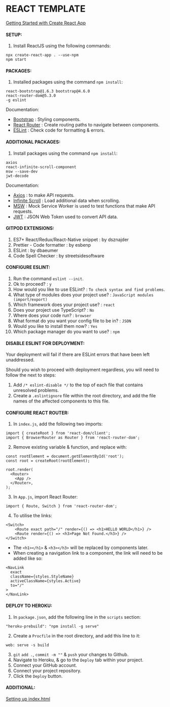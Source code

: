 # REACT TEMPLATE
[Getting Started with Create React App](src/assets/documents/react-app.md)

#### SETUP:
1. Install ReactJS using the following commands:
```
npx create-react-app . --use-npm
npm start
```

#### PACKAGES:
1. Installed packages using the command `npm install`:
```
react-bootstrap@1.6.3 bootstrap@4.6.0
react-router-dom@5.3.0
-g eslint
```

Documentation:
- [Bootstrap](https://react-bootstrap.github.io/getting-started/introduction) : Styling components.
- [React Router](https://v5.reactrouter.com/web/guides/quick-start) : Create routing paths to navigate between components.
- [ESLint](https://eslint.org/) : Check code for formatting & errors.

#### ADDITIONAL PACKAGES:
1. Install packages using the command `npm install`:
```
axios
react-infinite-scroll-component
msw --save-dev
jwt-decode
```

Documentation:
- [Axios](https://www.npmjs.com/package/axios) : to make API requests.
- [Infinite Scroll](https://www.npmjs.com/package/react-infinite-scroll-component) : Load additional data when scrolling.
- [MSW](https://mswjs.io/docs/getting-started/install) : Mock Service Worker is used to test functions that make API requests.
- [JWT](https://www.npmjs.com/package/jwt-decode) : JSON Web Token used to convert API data.

#### GITPOD EXTENSIONS:
1. ES7+ React/Redux/React-Native snippet : by dsznajder
2. Prettier - Code formatter : by esbenp
3. ESLint : by dbaeumer
4. Code Spell Checker : by streetsidesoftware

#### CONFIGURE ESLINT:
1. Run the command `eslint --init`.
2. Ok to proceed? : `y`
3. How would you like to use ESLint? : `To check syntax and find problems`.
4. What type of modules does your project use? : `JavaScript modules (import/export)`
5. Which framework does your project use? : `react`
6. Does your project use TypeScript? : `No`
7. Where does your code run? : `browser`
8. What format do you want your config file to be in? : `JSON`
9. Would you like to install them now? : `Yes`
10. Which package manager do you want to use? : `npm`

#### DISABLE ESLINT FOR DEPLOYMENT:
Your deployment will fail if there are ESLint errors that have been left unaddressed. 

Should you wish to proceed with deployment regardless, you will need to follow the next to steps:

1. Add `/* eslint-disable */` to the top of each file that contains unresolved problems.
2. Create a `.eslintignore` file within the root directory, and add the file names of the affected components to this file.

#### CONFIGURE REACT ROUTER:
1. In `index.js`, add the following two imports:
```
import { createRoot } from 'react-dom/client';
import { BrowserRouter as Router } from 'react-router-dom';
```
2. Remove existing variable & function, and replace with:
```
const rootElement = document.getElementById('root');
const root = createRoot(rootElement);

root.render(
  <Router>
    <App />
  </Router>,
);
```
3. In `App.js`, import React Router:
```
import { Route, Switch } from 'react-router-dom';
```
4. To utilise the links:
```
<Switch>
    <Route exact path="/" render={() => <h1>HELLO WORLD</h1>} />
    <Route render={() => <h3>Page Not Found.</h3>} />
</Switch>
```
- The `<h1></h1>` & `<h3></h3>` will be replaced by components later.
- When creating a navigation link to a component, the link will need to be added like so:
```
<NavLink
  exact
  className={styles.StyleName}
  activeClassName={styles.Active}
  to="/"
>
</NavLink>
```

#### DEPLOY TO HEROKU:
1. In `package.json`, add the following line in the `scripts` section:
```
"heroku-prebuild": "npm install -g serve"
```
2. Create a `Procfile` in the root directory, and add this line to it:
```
web: serve -s build
```
3. `git` `add .`, `commit -m ""` & `push` your changes to Github.
4. Navigate to Heroku, & go to the `Deploy` tab within your project.
5. Connect your GitHub account.
6. Connect your project repository.
7. Click the `Deploy` button.

#### ADDITIONAL:
[Setting up index.html](src/assets/documents/index-setup.md)